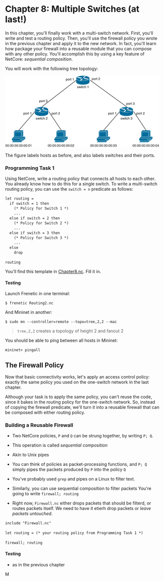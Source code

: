 # Chapter 8: Multiple Switches (at last!)

In this chapter, you'll finally work with a multi-switch network. First, you'll write and test a routing policy. Then, you'll use the firewall policy you wrote in the previous chapter and apply it to the new network. In fact, you'll learn how package your firewall into a reusable module that you can compose with any other policy. You'll accomplish this by using a key feature of NetCore: _sequential composition_.

You will work with the following tree topology:

![image](images/topo-tree-2-2.png)

The figure labels hosts as before, and also labels switches and their ports.

### Programming Task 1

Using NetCore, write a routing policy that connects all hosts to each other. You already know how to do this for a single
switch. To write a multi-switch routing policy, you can use the `switch = n` predicate as follows:

```
let routing =
  if switch = 1 then
    (* Policy for Switch 1 *)
    ...
  else if switch = 2 then
    (* Policy for Switch 2 *)
    ...
  else if switch = 3 then
    (* Policy for Switch 3 *)
    ...
  else
    drop
    
routing
```

You'll find this template in [Chapter8.nc](netcore-tutorial-code/Chapter8.nc). Fill it in.

#### Testing

Launch Frenetic in one terminal:

```
$ frenetic Routing2.nc
```

And Mininet in another:

```
$ sudo mn --controller=remote --topo=tree,2,2 --mac
```
> `tree,2,2` creates a topology of height 2 and fanout 2

You should be able to ping between all hosts in Mininet:

```
mininet> pingall
```

## The Firewall Policy

Now that basic connectivity works, let's apply an access control policy: exactly the same policy you used on the one-switch network in the last chapter.

Although your task is to apply the same policy, you can't reuse the code, since
it bakes in the routing policy for the one-switch network. So, instead of copying the firewall predicate, we'll turn it into a reusable firewall that can be composed
with either routing policy.

### Building a Reusable Firewall

- Two NetCore policies, `P` and `Q` can be strung together, by writing `P; Q`.
- This operation is called _sequential composition_
- Akin to Unix pipes
- You can think of policies as packet-processing functions, and `P; Q` simply
  pipes the packets produced by `P` into the policy `Q`

- You've probably used `grep` and pipes on a Linux to filter text.
- Similarly, you can use sequential composition to filter packets
  You're going to write `firewall; routing`
  
- Right now, `Firewall.nc` either drops packets that should be filterd,
  or routes packets itself. We need to have it etierh drop packets or
   _leave packets untouched_.
   
   
```
include "Firewall.nc"

let routing = (* your routing policy from Programming Task 1 *)

firewall; routing
```

#### Testing

- as in the previous chapter


M

  
